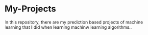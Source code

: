 # My-Projects
In this repository, there are my prediction based projects of machine learning that I did when learning machinw learning algorithms..
